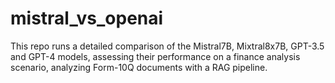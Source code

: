 # mistral_vs_openai
This repo runs a detailed comparison of the Mistral7B, Mixtral8x7B, GPT-3.5 and GPT-4 models, assessing their performance on a finance analysis scenario, analyzing Form-10Q documents with a RAG pipeline.
